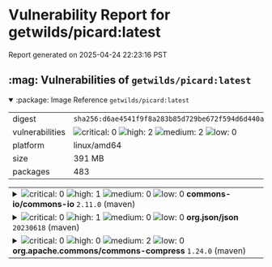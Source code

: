 # Vulnerability Report for getwilds/picard:latest

Report generated on 2025-04-24 22:23:16 PST

<h2>:mag: Vulnerabilities of <code>getwilds/picard:latest</code></h2>

<details open="true"><summary>:package: Image Reference</strong> <code>getwilds/picard:latest</code></summary>
<table>
<tr><td>digest</td><td><code>sha256:d6ae4541f9f8a283b85d729be672f594d6d440a483e9d79944a4fd67567e3d96</code></td><tr><tr><td>vulnerabilities</td><td><img alt="critical: 0" src="https://img.shields.io/badge/critical-0-lightgrey"/> <img alt="high: 2" src="https://img.shields.io/badge/high-2-e25d68"/> <img alt="medium: 2" src="https://img.shields.io/badge/medium-2-fbb552"/> <img alt="low: 0" src="https://img.shields.io/badge/low-0-lightgrey"/> <!-- unspecified: 0 --></td></tr>
<tr><td>platform</td><td>linux/amd64</td></tr>
<tr><td>size</td><td>391 MB</td></tr>
<tr><td>packages</td><td>483</td></tr>
</table>
</details></table>
</details>

<table>
<tr><td valign="top">
<details><summary><img alt="critical: 0" src="https://img.shields.io/badge/C-0-lightgrey"/> <img alt="high: 1" src="https://img.shields.io/badge/H-1-e25d68"/> <img alt="medium: 0" src="https://img.shields.io/badge/M-0-lightgrey"/> <img alt="low: 0" src="https://img.shields.io/badge/L-0-lightgrey"/> <!-- unspecified: 0 --><strong>commons-io/commons-io</strong> <code>2.11.0</code> (maven)</summary>

<small><code>pkg:maven/commons-io/commons-io@2.11.0</code></small><br/>
<a href="https://scout.docker.com/v/CVE-2024-47554?s=github&n=commons-io&ns=commons-io&t=maven&vr=%3E%3D2.0%2C%3C2.14.0"><img alt="high 8.7: CVE--2024--47554" src="https://img.shields.io/badge/CVE--2024--47554-lightgrey?label=high%208.7&labelColor=e25d68"/></a> <i>Uncontrolled Resource Consumption</i>

<table>
<tr><td>Affected range</td><td><code>>=2.0<br/><2.14.0</code></td></tr>
<tr><td>Fixed version</td><td><code>2.14.0</code></td></tr>
<tr><td>CVSS Score</td><td><code>8.7</code></td></tr>
<tr><td>CVSS Vector</td><td><code>CVSS:4.0/AV:N/AC:L/AT:N/PR:N/UI:N/VC:N/VI:N/VA:H/SC:N/SI:N/SA:N</code></td></tr>
<tr><td>EPSS Score</td><td><code>0.030%</code></td></tr>
<tr><td>EPSS Percentile</td><td><code>7th percentile</code></td></tr>
</table>

<details><summary>Description</summary>
<blockquote>

Uncontrolled Resource Consumption vulnerability in Apache Commons IO.

The `org.apache.commons.io.input.XmlStreamReader` class may excessively consume CPU resources when processing maliciously crafted input.


This issue affects Apache Commons IO: from 2.0 before 2.14.0.

Users are recommended to upgrade to version 2.14.0 or later, which fixes the issue.

</blockquote>
</details>
</details></td></tr>

<tr><td valign="top">
<details><summary><img alt="critical: 0" src="https://img.shields.io/badge/C-0-lightgrey"/> <img alt="high: 1" src="https://img.shields.io/badge/H-1-e25d68"/> <img alt="medium: 0" src="https://img.shields.io/badge/M-0-lightgrey"/> <img alt="low: 0" src="https://img.shields.io/badge/L-0-lightgrey"/> <!-- unspecified: 0 --><strong>org.json/json</strong> <code>20230618</code> (maven)</summary>

<small><code>pkg:maven/org.json/json@20230618</code></small><br/>
<a href="https://scout.docker.com/v/CVE-2023-5072?s=github&n=json&ns=org.json&t=maven&vr=%3C%3D20230618"><img alt="high : CVE--2023--5072" src="https://img.shields.io/badge/CVE--2023--5072-lightgrey?label=high%20&labelColor=e25d68"/></a> <i>Improperly Implemented Security Check for Standard</i>

<table>
<tr><td>Affected range</td><td><code><=20230618</code></td></tr>
<tr><td>Fixed version</td><td><code>20231013</code></td></tr>
<tr><td>EPSS Score</td><td><code>0.473%</code></td></tr>
<tr><td>EPSS Percentile</td><td><code>63rd percentile</code></td></tr>
</table>

<details><summary>Description</summary>
<blockquote>

### Summary
A denial of service vulnerability in JSON-Java was discovered by [ClusterFuzz](https://google.github.io/clusterfuzz/).  A bug in the parser means that an input string of modest size can lead to indefinite amounts of memory being used. There are two issues: (1) the parser bug can be used to circumvent a check that is supposed to prevent the key in a JSON object from itself being another JSON object; (2) if a key does end up being a JSON object then it gets converted into a string, using `\` to escape special characters, including `\` itself. So by nesting JSON objects, with a key that is a JSON object that has a key that is a JSON object, and so on, we can get an exponential number of `\` characters in the escaped string.

### Severity
High - Because this is an already-fixed DoS vulnerability, the only remaining impact possible is for existing binaries that have not been updated yet.

### Proof of Concept
```java
package orgjsonbug;

import org.json.JSONObject;

/**
 * Illustrates a bug in JSON-Java.
 */
public class Bug {
  private static String makeNested(int depth) {
    if (depth == 0) {
      return "{\"a\":1}";
    }
    return "{\"a\":1;\t\0" + makeNested(depth - 1) + ":1}";
  }

  public static void main(String[] args) {
    String input = makeNested(30);
    System.out.printf("Input string has length %d: %s\n", input.length(), input);
    JSONObject output = new JSONObject(input);
    System.out.printf("Output JSONObject has length %d: %s\n", output.toString().length(), output);
  }
}
```
When run, this reports that the input string has length 367. Then, after a long pause, the program crashes inside new JSONObject with OutOfMemoryError.

### Further Analysis
The issue is fixed by [this PR](https://github.com/stleary/JSON-java/pull/759).

### Timeline
**Date reported**: 07/14/2023
**Date fixed**: 
**Date disclosed**: 10/12/2023

</blockquote>
</details>
</details></td></tr>

<tr><td valign="top">
<details><summary><img alt="critical: 0" src="https://img.shields.io/badge/C-0-lightgrey"/> <img alt="high: 0" src="https://img.shields.io/badge/H-0-lightgrey"/> <img alt="medium: 2" src="https://img.shields.io/badge/M-2-fbb552"/> <img alt="low: 0" src="https://img.shields.io/badge/L-0-lightgrey"/> <!-- unspecified: 0 --><strong>org.apache.commons/commons-compress</strong> <code>1.24.0</code> (maven)</summary>

<small><code>pkg:maven/org.apache.commons/commons-compress@1.24.0</code></small><br/>
<a href="https://scout.docker.com/v/CVE-2024-26308?s=github&n=commons-compress&ns=org.apache.commons&t=maven&vr=%3E%3D1.21%2C%3C1.26.0"><img alt="medium 6.7: CVE--2024--26308" src="https://img.shields.io/badge/CVE--2024--26308-lightgrey?label=medium%206.7&labelColor=fbb552"/></a> <i>Allocation of Resources Without Limits or Throttling</i>

<table>
<tr><td>Affected range</td><td><code>>=1.21<br/><1.26.0</code></td></tr>
<tr><td>Fixed version</td><td><code>1.26.0</code></td></tr>
<tr><td>CVSS Score</td><td><code>6.7</code></td></tr>
<tr><td>CVSS Vector</td><td><code>CVSS:4.0/AV:L/AC:L/AT:N/PR:N/UI:A/VC:N/VI:N/VA:H/SC:N/SI:N/SA:N</code></td></tr>
<tr><td>EPSS Score</td><td><code>0.430%</code></td></tr>
<tr><td>EPSS Percentile</td><td><code>61st percentile</code></td></tr>
</table>

<details><summary>Description</summary>
<blockquote>

Allocation of Resources Without Limits or Throttling vulnerability in Apache Commons Compress. This issue affects Apache Commons Compress: from 1.21 before 1.26.

Users are recommended to upgrade to version 1.26, which fixes the issue.

</blockquote>
</details>

<a href="https://scout.docker.com/v/CVE-2024-25710?s=github&n=commons-compress&ns=org.apache.commons&t=maven&vr=%3E%3D1.3%2C%3C1.26.0"><img alt="medium 5.9: CVE--2024--25710" src="https://img.shields.io/badge/CVE--2024--25710-lightgrey?label=medium%205.9&labelColor=fbb552"/></a> <i>Loop with Unreachable Exit Condition ('Infinite Loop')</i>

<table>
<tr><td>Affected range</td><td><code>>=1.3<br/><1.26.0</code></td></tr>
<tr><td>Fixed version</td><td><code>1.26.0</code></td></tr>
<tr><td>CVSS Score</td><td><code>5.9</code></td></tr>
<tr><td>CVSS Vector</td><td><code>CVSS:3.1/AV:L/AC:H/PR:N/UI:N/S:C/C:N/I:N/A:H</code></td></tr>
<tr><td>EPSS Score</td><td><code>0.012%</code></td></tr>
<tr><td>EPSS Percentile</td><td><code>1st percentile</code></td></tr>
</table>

<details><summary>Description</summary>
<blockquote>

Loop with Unreachable Exit Condition ('Infinite Loop') vulnerability in Apache Commons Compress. This issue affects Apache Commons Compress: from 1.3 through 1.25.0.

Users are recommended to upgrade to version 1.26.0 which fixes the issue.

</blockquote>
</details>
</details></td></tr>
</table>